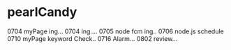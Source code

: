 # pearlCandy
0704 myPage ing...
0704 ing....
0705 node fcm ing..
0706 node.js schedule 
0710 myPage keyword Check..
0716 Alarm...
0802 review...

